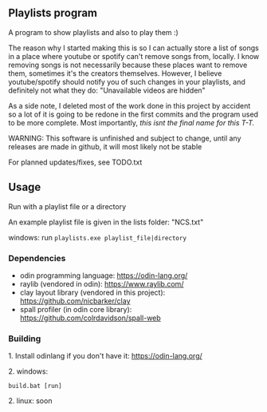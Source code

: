 ## Playlists program

A program to show playlists and also to play them :)

The reason why I started making this is so I can actually store a list of songs in a place where youtube or spotify can't remove songs from, locally. I know removing songs is not necessarily because these places want to remove them, sometimes it's the creators themselves. However, I believe youtube/spotify should notify you of such changes in your playlists, and definitely not what they do: "Unavailable videos are hidden"

As a side note, I deleted most of the work done in this project by accident so a lot of it is going to be redone in the first commits and the program used to be more complete. Most importantly, *this isnt the final name for this T-T.*

WARNING: This software is unfinished and subject to change, until any releases are made in github, it will most likely not be stable

For planned updates/fixes, see TODO.txt

## Usage

Run with a playlist file or a directory

An example playlist file is given in the lists folder: "NCS.txt"

windows: run `playlists.exe playlist_file|directory`

### Dependencies
 - odin programming language: https://odin-lang.org/
 - raylib (vendored in odin): https://www.raylib.com/
 - clay layout library (vendored in this project): https://github.com/nicbarker/clay
 - spall profiler (in odin core library): https://github.com/colrdavidson/spall-web

### Building
1\. Install odinlang if you don't have it: https://odin-lang.org/

2\. windows:
```
build.bat [run]
```

2\. linux: soon
